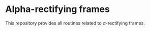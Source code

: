 # Alpha-rectifying frames

This repository provides all routines related to $\alpha$-rectifying frames.
